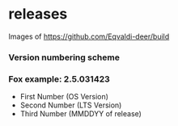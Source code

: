 # releases
Images of https://github.com/Eqvaldi-deer/build

### Version numbering scheme

### Fox example: 2.5.031423

* First Number (OS Version)
* Second Number (LTS Version)
* Third Number (MMDDYY of release)
